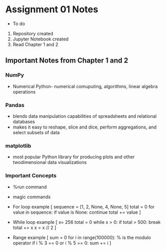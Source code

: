 # Assignment 01 Notes
- To do
1. Repository created
2. Jupyter Notebook created
3. Read Chapter 1 and 2

## Important Notes from Chapter 1 and 2
### NumPy
- Numerical Python- numerical comuputing, algorithms, linear algebra operations

### Pandas
- blends data manipulation capabilities of spreadsheets and relational databases
- makes it easy to reshape, slice and dice, perform aggregations, and select subsets of data

### matplotlib
- most popular Python library for producing plots and other twodimensional data visualizations

### Important Concepts
- %run command

- magic commands

- For loop example
  [ sequence = [1, 2, None, 4, None, 5]
  total = 0
  for value in sequence:
    if value is None:
      continue
    total += value ]
    
- While loop example
  [ x= 256
  total = 0
  while x > 0:
    if total > 500:
      break
    total += x
    x = x // 2 ]
  
  
 - Range example
   [ sum = 0
    for i in range(100000):
       % is the modulo operator
      if i % 3 == 0 or i % 5 == 0:
        sum += i ]

